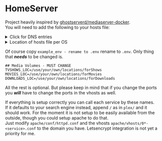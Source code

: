 # HomeServer

Project heavily inspired by [ghostserverd/mediaserver-docker](https://github.com/ghostserverd/mediaserver-docker).  
You will need to add the following to your hosts file:
<details><summary>Click for DNS entries</summary>

```  
127.0.0.1 plex
127.0.0.1 radarr
127.0.0.1 sonarr
127.0.0.1 bazarr
127.0.0.1 prowlarr
127.0.0.1 organizr
127.0.0.1 qbittirrent
127.0.0.1 filebot
127.0.0.1 overseerr  
```

</details>
<details><summary>Location of hosts file per OS</summary>

## Windows
Edit ```C:\Windows\System32\drivers\etc\hosts```

## Linux & Mac
Edit ```/etc/hosts```
</details>

Of course copy ```example_env - rename to .env``` rename to ```.env```. Only thing that **_needs_** to be changed is. 
```
## Media Volumes - MUST CHANGE
TVSHOWS_LOC=/use/your/own/locations/forShows
MOVIES_LOC=/use/your/own/locations/forMovies
DOWNLOADS_LOC=/use/your/own/locations/forDownloads
```
All the rest is optional. But please keep in mind that if you change the ports you **_will_** have to change the ports in the vhosts as well.
  
If everything is setup correctly you can call each service by these names.  
If it defaults to your search engine instead, append ```/``` as in ```plex/``` and it should work. For the moment it is not setup to be easily 
available from the outside, though you could setup apache to do that.  
Just modify 
```apache/conf/httpd.conf``` and the vhosts ```apache/vhosts/0*-<service>.conf``` to the domain you have. Letsencrypt integration is not yet a priority for me.
